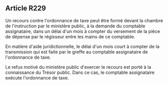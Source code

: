 Article R229
----
Un recours contre l'ordonnance de taxe peut être formé devant la chambre de
l'instruction par le ministère public, à la demande du comptable assignataire,
dans un délai d'un mois à compter du versement de la pièce de dépense par le
régisseur entre les mains de ce comptable.

En matière d'aide juridictionnelle, le délai d'un mois court à compter de la
transmission qui est faite par le greffe au comptable assignataire de
l'ordonnance de taxe.

Le refus motivé du ministère public d'exercer le recours est porté à la
connaissance du Trésor public. Dans ce cas, le comptable assignataire exécute
l'ordonnance de taxe.

